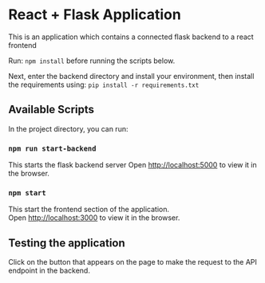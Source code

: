 # React + Flask Application

This is an application which contains a connected flask backend to a react frontend

Run: `npm install` before running the scripts below.

Next, enter the backend directory and install your environment, then install the requirements using:
`pip install -r requirements.txt`
## Available Scripts

In the project directory, you can run:

### `npm run start-backend`
This starts the flask backend server
Open [http://localhost:5000](http://localhost:5000) to view it in the browser.

### `npm start`

This start the frontend section of the application.\
Open [http://localhost:3000](http://localhost:3000) to view it in the browser.

## Testing the application
Click on the button that appears on the page to make the request to the API endpoint in the backend. 
